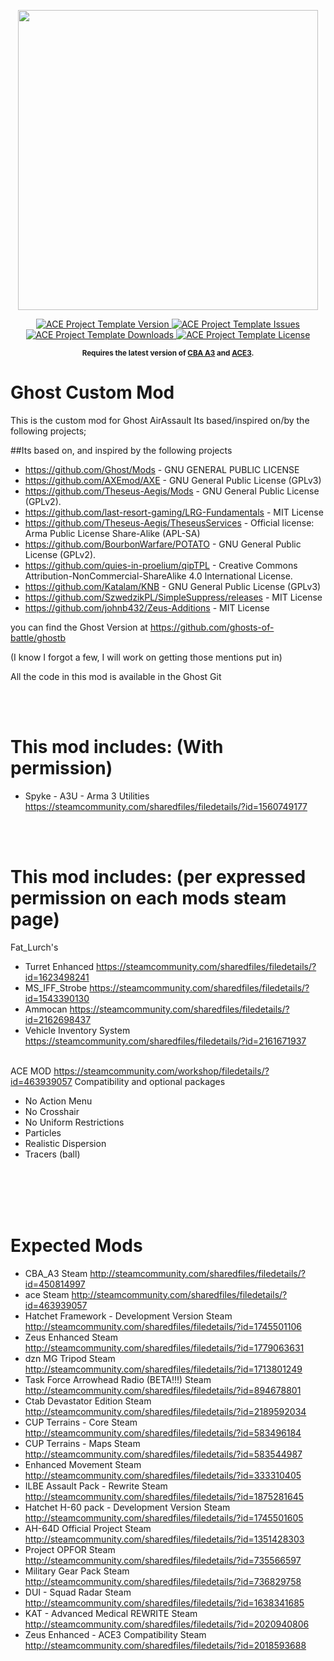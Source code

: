 <p align="center">
    <img src="newlogo.png" width="480">
</p>

<p align="center">
    <a href="https://github.com/ghosts-of-battle/ghostb/releases/latest">
        <img src="https://img.shields.io/badge/Version-0.1.0-blue.svg?style=flat-square" alt="ACE Project Template Version">
    </a>
    <a href="https://github.com/ghosts-of-battle/ghostb/issues">
        <img src="https://img.shields.io/github/issues-raw/YonVclaw/Mod_Template.svg?style=flat-square&label=Issues" alt="ACE Project Template Issues">
    </a>
    <a href="https://github.com/ghosts-of-battle/ghostb/releases">
        <img src="https://img.shields.io/github/downloads/YonVclaw/Mod_Template/total.svg?style=flat-square&label=Downloads" alt="ACE Project Template Downloads">
    </a>
    <a href="https://github.com/ghosts-of-battle/ghostb/blob/master/LICENSE">
        <img src="https://img.shields.io/badge/License-MIT-red.svg?style=flat-square" alt="ACE Project Template License">
    </a>
</p>

<p align="center">
    <sup><strong>Requires the latest version of <a href="https://github.com/CBATeam/CBA_A3/releases">CBA A3</a> and <a href="https://github.com/acemod/ACE3/releases">ACE3</a>.<br/></strong></sup>
</p>

# Ghost Custom Mod


This is the custom mod for Ghost AirAssault
Its based/inspired on/by the following projects;


##Its based on, and inspired by the following projects
- https://github.com/Ghost/Mods  -  GNU GENERAL PUBLIC LICENSE
- https://github.com/AXEmod/AXE - GNU General Public License (GPLv3)
- https://github.com/Theseus-Aegis/Mods - GNU General Public License (GPLv2).
- https://github.com/last-resort-gaming/LRG-Fundamentals - MIT License
- https://github.com/Theseus-Aegis/TheseusServices - Official license: Arma Public License Share-Alike (APL-SA)
- https://github.com/BourbonWarfare/POTATO - GNU General Public License (GPLv2).
- https://github.com/quies-in-proelium/qipTPL - Creative Commons Attribution-NonCommercial-ShareAlike 4.0 International License.
- https://github.com/Katalam/KNB - GNU General Public License (GPLv3)
- https://github.com/SzwedzikPL/SimpleSuppress/releases - MIT License
- https://github.com/johnb432/Zeus-Additions - MIT License


you can find the Ghost Version at https://github.com/ghosts-of-battle/ghostb

(I know I forgot a few, I will work on getting those mentions put in)

All the code in this mod is available in the Ghost Git

<br/><br/>
# This mod includes: (With permission)

- Spyke - A3U - Arma 3 Utilities https://steamcommunity.com/sharedfiles/filedetails/?id=1560749177


<br/><br/>

# This mod includes: (per expressed permission on each mods steam page)


Fat_Lurch's
- Turret Enhanced https://steamcommunity.com/sharedfiles/filedetails/?id=1623498241
- MS_IFF_Strobe https://steamcommunity.com/sharedfiles/filedetails/?id=1543390130
- Ammocan https://steamcommunity.com/sharedfiles/filedetails/?id=2162698437
- Vehicle Inventory System https://steamcommunity.com/sharedfiles/filedetails/?id=2161671937
<br/><br/>

ACE MOD https://steamcommunity.com/workshop/filedetails/?id=463939057
  Compatibility and optional packages
  - No Action Menu
  - No Crosshair
  - No Uniform Restrictions
  - Particles
  - Realistic Dispersion
  - Tracers (ball)


<br/><br/>
<br/><br/>

# Expected Mods

- CBA_A3	Steam	http://steamcommunity.com/sharedfiles/filedetails/?id=450814997
- ace	Steam	http://steamcommunity.com/sharedfiles/filedetails/?id=463939057
- Hatchet Framework - Development Version	Steam	http://steamcommunity.com/sharedfiles/filedetails/?id=1745501106
- Zeus Enhanced	Steam	http://steamcommunity.com/sharedfiles/filedetails/?id=1779063631
- dzn MG Tripod	Steam	http://steamcommunity.com/sharedfiles/filedetails/?id=1713801249
- Task Force Arrowhead Radio (BETA!!!)	Steam	http://steamcommunity.com/sharedfiles/filedetails/?id=894678801
- Ctab Devastator Edition	Steam	http://steamcommunity.com/sharedfiles/filedetails/?id=2189592034
- CUP Terrains - Core	Steam	http://steamcommunity.com/sharedfiles/filedetails/?id=583496184
- CUP Terrains - Maps	Steam	http://steamcommunity.com/sharedfiles/filedetails/?id=583544987
- Enhanced Movement	Steam	http://steamcommunity.com/sharedfiles/filedetails/?id=333310405
- ILBE Assault Pack - Rewrite	Steam	http://steamcommunity.com/sharedfiles/filedetails/?id=1875281645
- Hatchet H-60 pack - Development Version	Steam	http://steamcommunity.com/sharedfiles/filedetails/?id=1745501605
- AH-64D Official Project	Steam	http://steamcommunity.com/sharedfiles/filedetails/?id=1351428303
- Project OPFOR	Steam	http://steamcommunity.com/sharedfiles/filedetails/?id=735566597
- Military Gear Pack	Steam	http://steamcommunity.com/sharedfiles/filedetails/?id=736829758
- DUI - Squad Radar	Steam	http://steamcommunity.com/sharedfiles/filedetails/?id=1638341685
- KAT - Advanced Medical REWRITE	Steam	http://steamcommunity.com/sharedfiles/filedetails/?id=2020940806
- Zeus Enhanced - ACE3 Compatibility	Steam	http://steamcommunity.com/sharedfiles/filedetails/?id=2018593688
